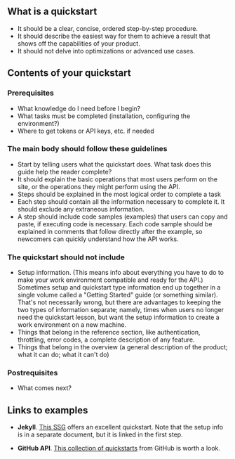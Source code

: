 ## What is a quickstart

* It should be a clear, concise, ordered step-by-step procedure.
* It should describe the easiest way for them to achieve a result that shows off the capabilities of your product.
* It should not delve into optimizations or advanced use cases.

## Contents of your quickstart

### Prerequisites

* What knowledge do I need before I begin? 
* What tasks must be completed (installation, configuring the environment?)
* Where to get tokens or API keys, etc. if needed

### The main body should follow these guidelines

* Start by telling users what the quickstart does. What task does this guide help the reader complete?
* It should explain the basic operations that most users perform on the site, or the operations they might perform using the API.
* Steps should be explained in the most logical order to complete a task
* Each step should contain all the information necessary to complete it. It should exclude any extraneous information.
* A step should include code samples (examples) that users can copy and paste, if executing code is necessary. Each code sample should be explained in comments that follow directly after the example, so newcomers can quickly understand how the API works.

### The quickstart should not include

* Setup information. (This means info about everything you have to do to make your work environment compatible and ready for the API.) Sometimes setup and quickstart type information end up together in a single volume called a "Getting Started" guide (or something similar). That's not necessarily wrong, but there are advantages to keeping the two types of information separate; namely, times when users no longer need the quickstart lesson, but want the setup information to create a work environment on a new machine.
* Things that belong in the reference section, like authentication, throttling, error codes, a complete description of any feature.
* Things that belong in the overview (a general description of the product; what it can do; what it can't do)

### Postrequisites

* What comes next?

## Links to examples

* **Jekyll**. [This SSG](https://jekyllrb.com/docs/) offers an excellent quickstart. Note that the setup info is in a separate document, but it is linked in the first step.

* **GitHub API**. [This collection of quickstarts](https://developer.github.com/apps/quickstart-guides/) from GitHub is worth a look. 
